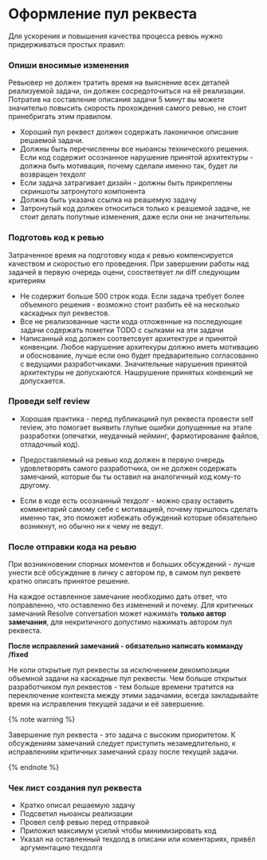 # Оформление пул реквеста

Для ускорения и повышения качества процесса ревюь нужно придерживаться простых правил:

### Опиши вносимые изменения

Ревьювер не должен тратить время на выяснение всех деталей реализуемой задачи, он должен сосредоточиться на её реализации. Потратив на составление описания задачи 5 минут вы можете значительо повысить скорость прохождения самого ревью, не стоит принебригать этим правилом. 

* Хороший пул реквест должен содержать лаконичное описание решаемой задачи. 
* Должны быть перечисленны все ньюансы технического решения. Если код содержит осознанное нарушение принятой архитектуры - должна быть мотивация, почему сделали именно так, будет ли возвращен техдолг
* Если задача затрагивает дизайн - должны быть прикреплены скриншоты затронутого компонента
* Должна быть указана ссылка на реашемую задачу
* Затронутый код должен относиться только к реашемой задаче, не стоит делать попутные изменения, даже если они не значительны. 

### Подготовь код к ревью

Затраченное время на подготовку кода к ревью компенсируется качеством и скоростью его проведения.
При завершении работы над задачей в первую очередь оцени, соостветвует ли diff следующим критериям

* Не содержит больше 500 строк кода. Если задача требует более объемного решения - возможно стоит разбить её на несколько каскадных пул реквестов. 
* Все не реализованные части кода отложенные на последующие задачи содержать пометки TODO с сылками на эти задачи 
* Написанный код должен соответсвует архитектуре и принятой конвенции. Любое нарушение архитекуры должно иметь мотивацию и обоснование, лучше если оно будет предварительно согласованно с ведущими разработчиками. Значительные нарушения принятой архитектуры не допускаются. Нашрушение принятых конвенций не допускается. 

### Проведи self review

* Хорошая практика - перед публикациий пул реквеста провести self review, это помогает выявить глупые ошибки допущенные на этапе разработки (опечатки, неудачный нейминг, фармотирование файлов, отладочный код).

* Предоставляемый на ревью код должен в первую очередь удовлетворять самого разработчика, он не должен содержать замечаний, которые бы ты оставил на аналогичный код кому-то другому.

* Если в коде есть осознанный техдолг - можно сразу оставить комментарий самому себе с мотивацией, почему пришлось сделать именно так, это поможет избежать обуждений которые обязательно возникнут, но обычно ни к чему не ведут. 

### После отправки кода на реьвю

При возникновении спорных моментов и больших обсуждений - лучше унести всё обсуждение в личку с автором пр, в самом пул реквете кратно описать принятое решение. 

На каждое оставленное замечание необходимо дать ответ, что поправленно, что оставленно без изменений и почему. Для критичных замечаний Resolve conversation может нажимать **только автор замечания**, для некритичного допустимо нажимать автором пул реквеста. 

**После исправлений замечаний - обязательно написать комманду /fixed** 

Не копи открытые пул реквесты за исключением декомпозиции объемной задачи на каскадные пул реквесты. Чем больше открытых разработчиком пул реквестов - тем больше времени тратится на переключение контекста между этими задачамии, всегда закладывайте время на исправления текущей задачи и её завершение. 

{% note warning %}

Завершение пул реквеста - это задача с высоким приоритетом. К обсуждениям замечаний следует приступить незамедлительно, к исправлениям критичных замечаний сразу после текущей задачи. 

{% endnote %}

### Чек лист создания пул реквеста

* Кратко описал решаемую задачу
* Подсветил ньюансы реализации
* Провел селф ревью перед отправкой
* Приложил максимум усилий чтобы минимизировать код
* Указал на оставленный техдолд в описани или коментариях, привёл аргументацию техдолга